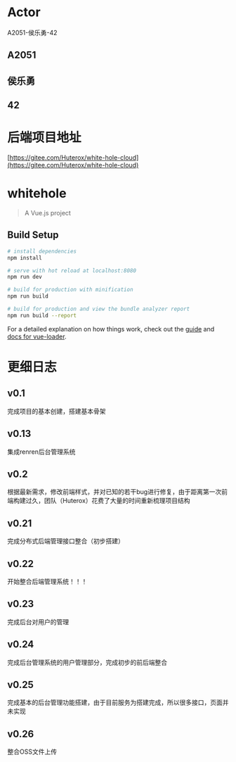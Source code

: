 
# Actor
A2051-侯乐勇-42
## A2051
## 侯乐勇
## 42

# 后端项目地址
[https://gitee.com/Huterox/white-hole-cloud](https://gitee.com/Huterox/white-hole-cloud)

# whitehole

> A Vue.js project

## Build Setup

``` bash
# install dependencies
npm install

# serve with hot reload at localhost:8080
npm run dev

# build for production with minification
npm run build

# build for production and view the bundle analyzer report
npm run build --report
```

For a detailed explanation on how things work, check out the [guide](http://vuejs-templates.github.io/webpack/) and [docs for vue-loader](http://vuejs.github.io/vue-loader).


# 更细日志

## v0.1
完成项目的基本创建，搭建基本骨架
## v0.13
集成renren后台管理系统
## v0.2
根据最新需求，修改前端样式，并对已知的若干bug进行修复，由于距离第一次前端构建过久，团队（Huterox）花费了大量的时间重新梳理项目结构

## v0.21
完成分布式后端管理接口整合（初步搭建）

## v0.22

开始整合后端管理系统！！！
## v0.23

完成后台对用户的管理

## v0.24
完成后台管理系统的用户管理部分，完成初步的前后端整合

## v0.25
完成基本的后台管理功能搭建，由于目前服务为搭建完成，所以很多接口，页面并未实现

## v0.26

整合OSS文件上传